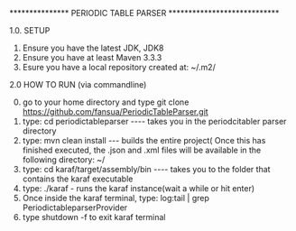 *************** PERIODIC TABLE PARSER ****************************


1.0. SETUP 

 1. Ensure you have the latest JDK, JDK8 
 2. Ensure you have at least Maven 3.3.3
 3. Esure you have a local repository created at: ~/.m2/



2.0 HOW TO RUN (via commandline)

0. go to your home directory and type git clone https://github.com/fansua/PeriodicTableParser.git
1. type: cd periodictableparser ---- takes you in the periodcitabler parser directory
2. type: mvn clean install  ---   builds the entire project( Once this has finished executed, the .json and .xml files will be available in the following directory: ~/
3. type: cd  karaf/target/assembly/bin  ---- takes you to the folder that contains the karaf executable
4. type: ./karaf - runs the karaf instance(wait a while or hit enter)
5. Once inside the karaf terminal,  type: log:tail | grep PeriodictableparserProvider 
6. type shutdown -f   to exit karaf terminal 

